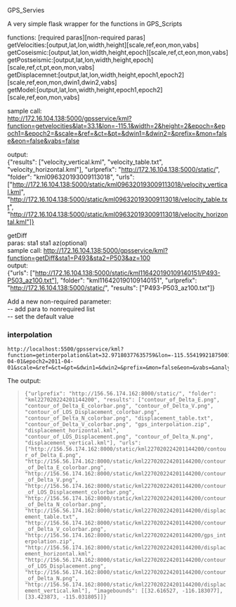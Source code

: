 GPS_Servies

A very simple flask wrapper for the functions in GPS_Scripts

functions: [required paras][non-required paras]    
getVelocities:[output,lat,lon,width,height][scale,ref,eon,mon,vabs]     
getCoseismic:[output,lat,lon,width,height,epoch][scale,ref,ct,eon,mon,vabs]  
getPostseismic:[output,lat,lon,width,height,epoch][scale,ref,ct,pt,eon,mon,vabs]      
getDisplacemnet:[output,lat,lon,width,height,epoch1,epoch2][scale,ref,eon,mon,dwin1,dwin2,vabs]  
getModel:[output,lat,lon,width,height,epoch1,epoch2][scale,ref,eon,mon,vabs]    

sample call:  
http://172.16.104.138:5000/gpsservice/kml?function=getvelocities&lat=33.1&lon=-115.1&width=2&height=2&epoch=&epoch1=&epoch2=&scale=&ref=&ct=&pt=&dwin1=&dwin2=&prefix=&mon=false&eon=false&vabs=false   

output:  
{"results": ["velocity_vertical.kml", "velocity_table.txt", "velocity_horizontal.kml"], "urlprefix": "http://172.16.104.138:5000/static/", "folder": "kml096320193009113018", "urls": ["http://172.16.104.138:5000/static/kml096320193009113018/velocity_vertical.kml", "http://172.16.104.138:5000/static/kml096320193009113018/velocity_table.txt", "http://172.16.104.138:5000/static/kml096320193009113018/velocity_horizontal.kml"]}

getDiff  
paras: sta1 sta1 az(optional)   
sample call:
http://172.16.104.138:5000/gpsservice/kml?function=getDiff&sta1=P493&sta2=P503&az=100   
output:   
{"urls": ["http://172.16.104.138:5000/static/kml116420190109140151/P493-P503_az100.txt"], "folder": "kml116420190109140151", "urlprefix": "http://172.16.104.138:5000/static/", "results": ["P493-P503_az100.txt"]}  


Add a new non-required parameter:   
  -- add para to nonrequired list   
  -- set the default value

### interpolation

```
http://localhost:5500/gpsservice/kml?function=getinterpolation&lat=32.97180377635759&lon=-115.55419921875001&width=1.4503504753021161&height=1.0691460280633294&epoch=&epoch1=2010-04-01&epoch2=2011-04-01&scale=&ref=&ct=&pt=&dwin1=&dwin2=&prefix=&mon=false&eon=&vabs=&analysisCenter=
```
The output:
>```{"urlprefix": "http://156.56.174.162:8000/static/", "folder": "kml227020224201144200", "results": ["contour_of_Delta_E.png", "contour_of_Delta_E_colorbar.png", "contour_of_Delta_V.png", "contour_of_LOS_Displacement_colorbar.png", "contour_of_Delta_N_colorbar.png", "displacement_table.txt", "contour_of_Delta_V_colorbar.png", "gps_interpolation.zip", "displacement_horizontal.kml", "contour_of_LOS_Displacement.png", "contour_of_Delta_N.png", "displacement_vertical.kml"], "urls": ["http://156.56.174.162:8000/static/kml227020224201144200/contour_of_Delta_E.png", "http://156.56.174.162:8000/static/kml227020224201144200/contour_of_Delta_E_colorbar.png", "http://156.56.174.162:8000/static/kml227020224201144200/contour_of_Delta_V.png", "http://156.56.174.162:8000/static/kml227020224201144200/contour_of_LOS_Displacement_colorbar.png", "http://156.56.174.162:8000/static/kml227020224201144200/contour_of_Delta_N_colorbar.png", "http://156.56.174.162:8000/static/kml227020224201144200/displacement_table.txt", "http://156.56.174.162:8000/static/kml227020224201144200/contour_of_Delta_V_colorbar.png", "http://156.56.174.162:8000/static/kml227020224201144200/gps_interpolation.zip", "http://156.56.174.162:8000/static/kml227020224201144200/displacement_horizontal.kml", "http://156.56.174.162:8000/static/kml227020224201144200/contour_of_LOS_Displacement.png", "http://156.56.174.162:8000/static/kml227020224201144200/contour_of_Delta_N.png", "http://156.56.174.162:8000/static/kml227020224201144200/displacement_vertical.kml"], "imagebounds": [[32.616527, -116.183077], [33.423873, -115.031805]]}```

